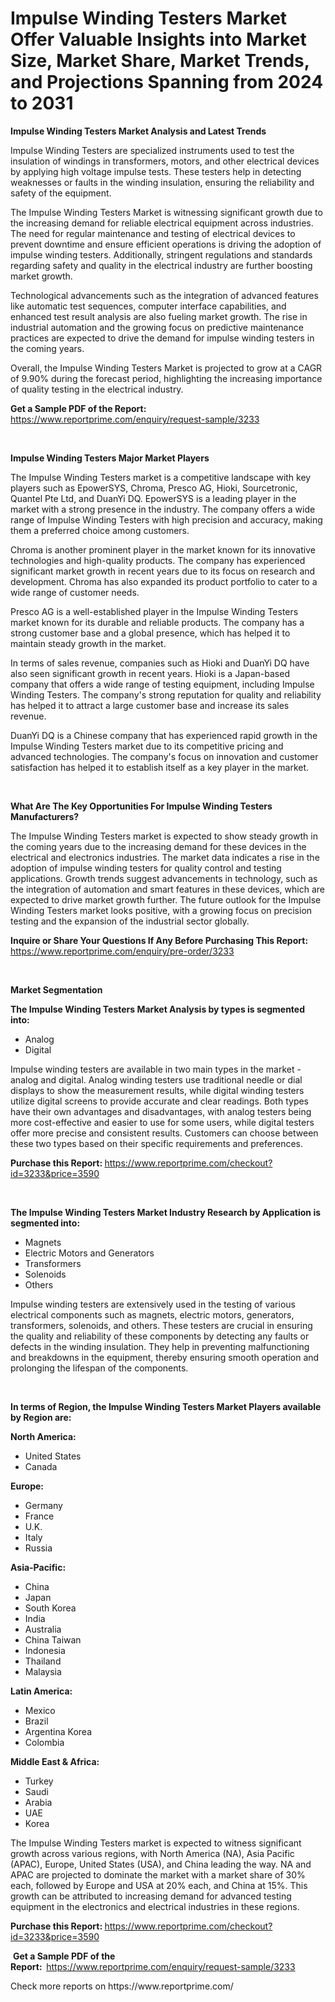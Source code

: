 <p><h1>Impulse Winding Testers Market Offer Valuable Insights into Market Size, Market Share, Market Trends, and Projections Spanning from 2024 to 2031</h1></p><p><strong>Impulse Winding Testers Market Analysis and Latest Trends</strong></p>
<p><p>Impulse Winding Testers are specialized instruments used to test the insulation of windings in transformers, motors, and other electrical devices by applying high voltage impulse tests. These testers help in detecting weaknesses or faults in the winding insulation, ensuring the reliability and safety of the equipment.</p><p>The Impulse Winding Testers Market is witnessing significant growth due to the increasing demand for reliable electrical equipment across industries. The need for regular maintenance and testing of electrical devices to prevent downtime and ensure efficient operations is driving the adoption of impulse winding testers. Additionally, stringent regulations and standards regarding safety and quality in the electrical industry are further boosting market growth.</p><p>Technological advancements such as the integration of advanced features like automatic test sequences, computer interface capabilities, and enhanced test result analysis are also fueling market growth. The rise in industrial automation and the growing focus on predictive maintenance practices are expected to drive the demand for impulse winding testers in the coming years.</p><p>Overall, the Impulse Winding Testers Market is projected to grow at a CAGR of 9.90% during the forecast period, highlighting the increasing importance of quality testing in the electrical industry.</p></p>
<p><strong>Get a Sample PDF of the Report:&nbsp;</strong> <a href="https://www.reportprime.com/enquiry/request-sample/3233">https://www.reportprime.com/enquiry/request-sample/3233</a></p>
<p>&nbsp;</p>
<p><strong>Impulse Winding Testers Major Market Players</strong></p>
<p><p>The Impulse Winding Testers market is a competitive landscape with key players such as EpowerSYS, Chroma, Presco AG, Hioki, Sourcetronic, Quantel Pte Ltd, and DuanYi DQ. EpowerSYS is a leading player in the market with a strong presence in the industry. The company offers a wide range of Impulse Winding Testers with high precision and accuracy, making them a preferred choice among customers.</p><p>Chroma is another prominent player in the market known for its innovative technologies and high-quality products. The company has experienced significant market growth in recent years due to its focus on research and development. Chroma has also expanded its product portfolio to cater to a wide range of customer needs.</p><p>Presco AG is a well-established player in the Impulse Winding Testers market known for its durable and reliable products. The company has a strong customer base and a global presence, which has helped it to maintain steady growth in the market.</p><p>In terms of sales revenue, companies such as Hioki and DuanYi DQ have also seen significant growth in recent years. Hioki is a Japan-based company that offers a wide range of testing equipment, including Impulse Winding Testers. The company's strong reputation for quality and reliability has helped it to attract a large customer base and increase its sales revenue.</p><p>DuanYi DQ is a Chinese company that has experienced rapid growth in the Impulse Winding Testers market due to its competitive pricing and advanced technologies. The company's focus on innovation and customer satisfaction has helped it to establish itself as a key player in the market.</p></p>
<p>&nbsp;</p>
<p><strong>What Are The Key Opportunities For Impulse Winding Testers Manufacturers?</strong></p>
<p><p>The Impulse Winding Testers market is expected to show steady growth in the coming years due to the increasing demand for these devices in the electrical and electronics industries. The market data indicates a rise in the adoption of impulse winding testers for quality control and testing applications. Growth trends suggest advancements in technology, such as the integration of automation and smart features in these devices, which are expected to drive market growth further. The future outlook for the Impulse Winding Testers market looks positive, with a growing focus on precision testing and the expansion of the industrial sector globally.</p></p>
<p><strong>Inquire or Share Your Questions If Any Before Purchasing This Report:</strong> <a href="https://www.reportprime.com/enquiry/pre-order/3233">https://www.reportprime.com/enquiry/pre-order/3233</a></p>
<p>&nbsp;</p>
<p><strong>Market Segmentation</strong></p>
<p><strong>The Impulse Winding Testers Market Analysis by types is segmented into:</strong></p>
<p><ul><li>Analog</li><li>Digital</li></ul></p>
<p><p>Impulse winding testers are available in two main types in the market - analog and digital. Analog winding testers use traditional needle or dial displays to show the measurement results, while digital winding testers utilize digital screens to provide accurate and clear readings. Both types have their own advantages and disadvantages, with analog testers being more cost-effective and easier to use for some users, while digital testers offer more precise and consistent results. Customers can choose between these two types based on their specific requirements and preferences.</p></p>
<p><strong>Purchase this Report:&nbsp;</strong><a href="https://www.reportprime.com/checkout?id=3233&price=3590">https://www.reportprime.com/checkout?id=3233&price=3590</a></p>
<p>&nbsp;</p>
<p><strong>The Impulse Winding Testers Market Industry Research by Application is segmented into:</strong></p>
<p><ul><li>Magnets</li><li>Electric Motors and Generators</li><li>Transformers</li><li>Solenoids</li><li>Others</li></ul></p>
<p><p>Impulse winding testers are extensively used in the testing of various electrical components such as magnets, electric motors, generators, transformers, solenoids, and others. These testers are crucial in ensuring the quality and reliability of these components by detecting any faults or defects in the winding insulation. They help in preventing malfunctioning and breakdowns in the equipment, thereby ensuring smooth operation and prolonging the lifespan of the components.</p></p>
<p>&nbsp;</p>
<p><strong>In terms of Region, the Impulse Winding Testers Market Players available by Region are:</strong></p>
<p>
    <p> <strong> North America: </strong>
        <ul>
            <li>United States</li>
            <li>Canada</li>
        </ul>
        </p> 
    <p> <strong> Europe: </strong>
        <ul>
            <li>Germany</li>
            <li>France</li>
            <li>U.K.</li>
            <li>Italy</li>
            <li>Russia</li>
        </ul>
        </p> 
    <p> <strong> Asia-Pacific: </strong>
        <ul>
            <li>China</li>
            <li>Japan</li>
            <li>South Korea</li>
            <li>India</li>
            <li>Australia</li>
            <li>China Taiwan</li>
            <li>Indonesia</li>
            <li>Thailand</li>
            <li>Malaysia</li>
        </ul>
        </p> 
    <p> <strong> Latin America: </strong>
        <ul>
            <li>Mexico</li>
            <li>Brazil</li>
            <li>Argentina Korea</li>
            <li>Colombia</li>
        </ul>
        </p> 
    <p> <strong> Middle East & Africa: </strong>
        <ul>
            <li>Turkey</li>
            <li>Saudi</li>
            <li>Arabia</li>
            <li>UAE</li>
            <li>Korea</li>
        </ul>
    </p>
    </p>
<p><p>The Impulse Winding Testers market is expected to witness significant growth across various regions, with North America (NA), Asia Pacific (APAC), Europe, United States (USA), and China leading the way. NA and APAC are projected to dominate the market with a market share of 30% each, followed by Europe and USA at 20% each, and China at 15%. This growth can be attributed to increasing demand for advanced testing equipment in the electronics and electrical industries in these regions.</p></p>
<p><strong>Purchase this Report: </strong><a href="https://www.reportprime.com/checkout?id=3233&price=3590">https://www.reportprime.com/checkout?id=3233&price=3590</a></p>
<p>&nbsp;<strong>Get a Sample PDF of the Report:&nbsp;&nbsp;</strong><a href="https://www.reportprime.com/enquiry/request-sample/3233">https://www.reportprime.com/enquiry/request-sample/3233</a></p>
<p><strong></strong></p>
<p>Check more reports on https://www.reportprime.com/</p>